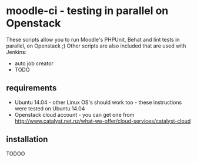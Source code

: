 # moodle-ci - testing in parallel on Openstack

These scripts allow you to run Moodle's PHPUnit, Behat and lint tests in parallel, on Openstack ;)
Other scripts are also included that are used with Jenkins:
* auto job creator
* TODO

## requirements
* Ubuntu 14.04 - other Linux OS's should work too - these instructions were tested on Ubuntu 14.04
* Openstack cloud account - you can get one from http://www.catalyst.net.nz/what-we-offer/cloud-services/catalyst-cloud

## installation
TODOO
